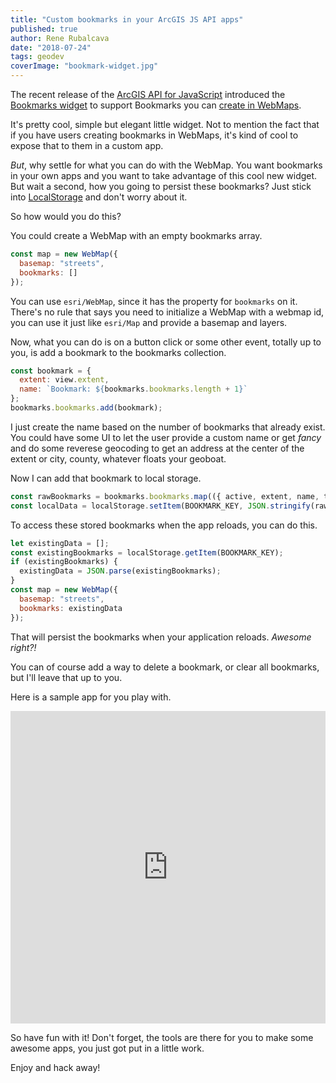 ```yaml
---
title: "Custom bookmarks in your ArcGIS JS API apps"
published: true
author: Rene Rubalcava
date: "2018-07-24"
tags: geodev
coverImage: "bookmark-widget.jpg"
---
```


The recent release of the [ArcGIS API for JavaScript](https://developers.arcgis.com/javascript/latest/index.html) introduced the [Bookmarks widget](https://developers.arcgis.com/javascript/latest/sample-code/widgets-bookmarks/index.html) to support Bookmarks you can [create in WebMaps](http://doc.arcgis.com/en/arcgis-online/create-maps/bookmark.htm).

It's pretty cool, simple but elegant little widget. Not to mention the fact that if you have users creating bookmarks in WebMaps, it's kind of cool to expose that to them in a custom app.

_But_, why settle for what you can do with the WebMap. You want bookmarks in your own apps and you want to take advantage of this cool new widget. But wait a second, how you going to persist these bookmarks? Just stick into [LocalStorage](https://developer.mozilla.org/en-US/docs/Web/API/Window/localStorage) and don't worry about it.

So how would you do this?

You could create a WebMap with an empty bookmarks array.

```js
const map = new WebMap({
  basemap: "streets",
  bookmarks: []
});
```

You can use `esri/WebMap`, since it has the property for `bookmarks` on it. There's no rule that says you need to initialize a WebMap with a webmap id, you can use it just like `esri/Map` and provide a basemap and layers.

Now, what you can do is on a button click or some other event, totally up to you, is add a bookmark to the bookmarks collection.

```js
const bookmark = {
  extent: view.extent,
  name: `Bookmark: ${bookmarks.bookmarks.length + 1}`
};
bookmarks.bookmarks.add(bookmark);
```

I just create the name based on the number of bookmarks that already exist. You could have some UI to let the user provide a custom name or get _fancy_ and do some reverese geocoding to get an address at the center of the extent or city, county, whatever floats your geoboat.

Now I can add that bookmark to local storage.

```js
const rawBookmarks = bookmarks.bookmarks.map(({ active, extent, name, thumbnail }) => ({ active, extent, name, thumbnail }));
const localData = localStorage.setItem(BOOKMARK_KEY, JSON.stringify(rawBookmarks));
```

To access these stored bookmarks when the app reloads, you can do this.

```js
let existingData = [];
const existingBookmarks = localStorage.getItem(BOOKMARK_KEY);
if (existingBookmarks) {
  existingData = JSON.parse(existingBookmarks);
}
const map = new WebMap({
  basemap: "streets",
  bookmarks: existingData
});
```

That will persist the bookmarks when your application reloads. _Awesome right?!_

You can of course add a way to delete a bookmark, or clear all bookmarks, but I'll leave that up to you.

Here is a sample app for you play with.

<iframe height="500" style="width: 100%;" scrolling="no" title="Local bookmarks" src="https://codepen.io/odoe/embed/QxrEVX?height=500&theme-id=39013&default-tab=js,result" frameborder="no" loading="lazy" allowtransparency="true" allowfullscreen="true">
  See the Pen <a href='https://codepen.io/odoe/pen/QxrEVX'>Local bookmarks</a> by Rene Rubalcava
  (<a href='https://codepen.io/odoe'>@odoe</a>) on <a href='https://codepen.io'>CodePen</a>.
</iframe>

So have fun with it! Don't forget, the tools are there for you to make some awesome apps, you just got put in a little work.

Enjoy and hack away!
